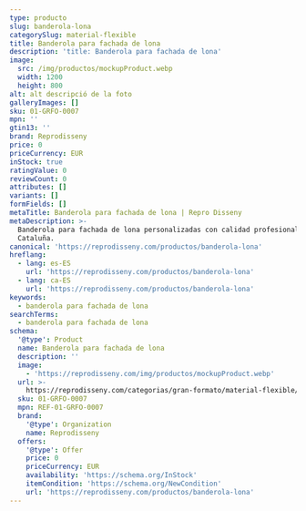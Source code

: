 ```yaml
---
type: producto
slug: banderola-lona
categorySlug: material-flexible
title: Banderola para fachada de lona
description: 'title: Banderola para fachada de lona'
image:
  src: /img/productos/mockupProduct.webp
  width: 1200
  height: 800
alt: alt descripció de la foto
galleryImages: []
sku: 01-GRFO-0007
mpn: ''
gtin13: ''
brand: Reprodisseny
price: 0
priceCurrency: EUR
inStock: true
ratingValue: 0
reviewCount: 0
attributes: []
variants: []
formFields: []
metaTitle: Banderola para fachada de lona | Repro Disseny
metaDescription: >-
  Banderola para fachada de lona personalizadas con calidad profesional en
  Cataluña.
canonical: 'https://reprodisseny.com/productos/banderola-lona'
hreflang:
  - lang: es-ES
    url: 'https://reprodisseny.com/productos/banderola-lona'
  - lang: ca-ES
    url: 'https://reprodisseny.com/productos/banderola-lona'
keywords:
  - banderola para fachada de lona
searchTerms:
  - banderola para fachada de lona
schema:
  '@type': Product
  name: Banderola para fachada de lona
  description: ''
  image:
    - 'https://reprodisseny.com/img/productos/mockupProduct.webp'
  url: >-
    https://reprodisseny.com/categorias/gran-formato/material-flexible/banderola-lona
  sku: 01-GRFO-0007
  mpn: REF-01-GRFO-0007
  brand:
    '@type': Organization
    name: Reprodisseny
  offers:
    '@type': Offer
    price: 0
    priceCurrency: EUR
    availability: 'https://schema.org/InStock'
    itemCondition: 'https://schema.org/NewCondition'
    url: 'https://reprodisseny.com/productos/banderola-lona'
---
```


